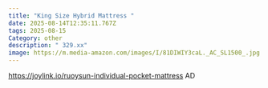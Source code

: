 ```yaml
---
title: "King Size Hybrid Mattress "
date: 2025-08-14T12:35:11.767Z
tags: 2025-08-15
Category: other
description: " 329.xx"
image: https://m.media-amazon.com/images/I/81DIWIY3caL._AC_SL1500_.jpg
---
```

https://joylink.io/ruoysun-individual-pocket-mattress      AD